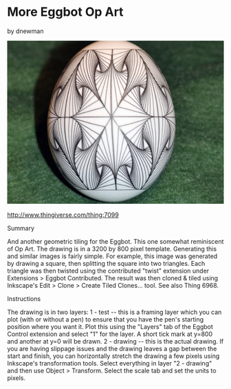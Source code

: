 # More Eggbot Op Art
by dnewman

<p align="center">
<img src="preview.jpg"/>
</p>

http://www.thingiverse.com/thing:7099

Summary

And another geometric tiling for the Eggbot. This one somewhat reminiscent of Op Art. The drawing is in a 3200 by 800 pixel template.
Generating this and similar images is fairly simple. For example, this image was generated by drawing a square, then splitting the square into two triangles. Each triangle was then twisted using the contributed "twist" extension under Extensions > Eggbot Contributed. The result was then cloned & tiled using Inkscape's Edit > Clone > Create Tiled Clones... tool.
See also Thing 6968.

Instructions

The drawing is in two layers:
1 - test -- this is a framing layer which you can plot (with or without a pen) to ensure that you have the pen's starting position where you want it. Plot this using the "Layers" tab of the Eggbot Control extension and select "1" for the layer. A short tick mark at y=800 and another at y=0 will be drawn.
2 - drawing -- this is the actual drawing.
If you are having slippage issues and the drawing leaves a gap between the start and finish, you can horizontally stretch the drawing a few pixels using Inkscape's transformation tools. Select everything in layer "2 - drawing" and then use Object > Transform. Select the scale tab and set the units to pixels.
